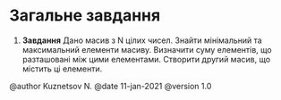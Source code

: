 # Загальне завдання

1. **Завдання** Дано масив з N цілих чисел. Знайти мінімальний та максимальний елементи масиву. Визначити суму елементів, що разташовані між цими елементами. Створити другий масив, що містить ці елементи.

@author Kuznetsov N.
@date 11-jan-2021
@version 1.0